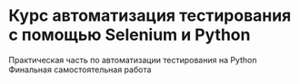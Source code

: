 # Курс автоматизация тестирования с помощью Selenium и Python
Практическая часть по автоматизации тестирования на Python
Финальная самостоятельная работа